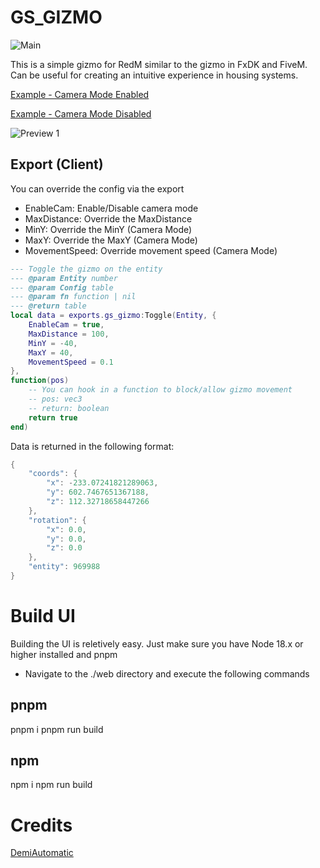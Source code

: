 # GS_GIZMO

![Main](https://github.com/GlitchOo/gs_gizmo/actions/workflows/main.yml/badge.svg)

This is a simple gizmo for RedM similar to the gizmo in FxDK and FiveM.
Can be useful for creating an intuitive experience in housing systems.

[Example - Camera Mode Enabled](https://youtu.be/sywltl8HtcY)

[Example - Camera Mode Disabled](https://youtu.be/bqQzilknLmI)

![Preview 1](https://i.gyazo.com/fd89f9a9018aa44f640db5d22787b9a7.jpg)

## Export (Client)

You can override the config via the export
- EnableCam: Enable/Disable camera mode
- MaxDistance: Override the MaxDistance
- MinY: Override the MinY (Camera Mode)
- MaxY: Override the MaxY (Camera Mode)
- MovementSpeed: Override movement speed (Camera Mode)

```lua
--- Toggle the gizmo on the entity
--- @param Entity number
--- @param Config table
--- @param fn function | nil
--- @return table
local data = exports.gs_gizmo:Toggle(Entity, {
    EnableCam = true,
    MaxDistance = 100,
    MinY = -40,
    MaxY = 40,
    MovementSpeed = 0.1
}, 
function(pos)
    -- You can hook in a function to block/allow gizmo movement
    -- pos: vec3
    -- return: boolean
    return true
end)
```

Data is returned in the following format:

```lua
{
    "coords": {
        "x": -233.07241821289063,
        "y": 602.7467651367188,
        "z": 112.32718658447266
    },
    "rotation": {
        "x": 0.0,
        "y": 0.0,
        "z": 0.0
    },
    "entity": 969988
}
```

# Build UI

Building the UI is reletively easy. Just make sure you have Node 18.x or higher installed and pnpm

- Navigate to the ./web directory and execute the following commands

## pnpm
pnpm i
pnpm run build

## npm
npm i
npm run build


# Credits
[DemiAutomatic](https://github.com/DemiAutomatic)